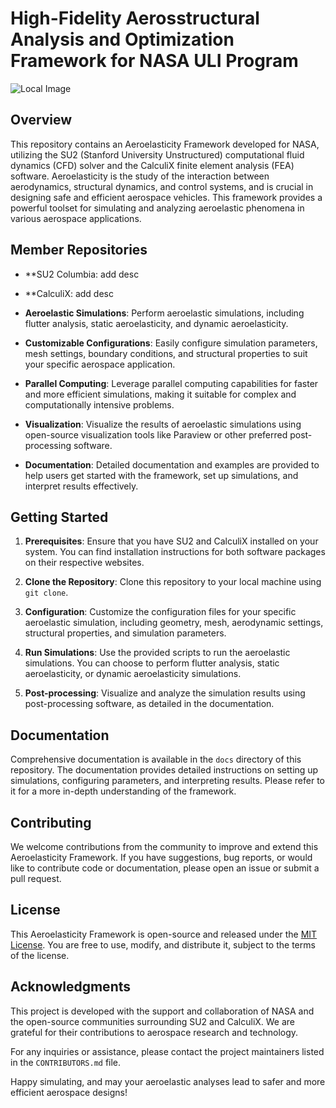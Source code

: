 # High-Fidelity Aerosstructural Analysis and Optimization Framework for NASA ULI Program 

![Local Image](.github/profile/CHEETA.png)


## Overview

This repository contains an Aeroelasticity Framework developed for NASA, utilizing the SU2 (Stanford University Unstructured) computational fluid dynamics (CFD) solver and the CalculiX finite element analysis (FEA) software. Aeroelasticity is the study of the interaction between aerodynamics, structural dynamics, and control systems, and is crucial in designing safe and efficient aerospace vehicles. This framework provides a powerful toolset for simulating and analyzing aeroelastic phenomena in various aerospace applications.

## Member Repositories

- **SU2 Columbia: add desc
- **CalculiX: add desc

- **Aeroelastic Simulations**: Perform aeroelastic simulations, including flutter analysis, static aeroelasticity, and dynamic aeroelasticity.

- **Customizable Configurations**: Easily configure simulation parameters, mesh settings, boundary conditions, and structural properties to suit your specific aerospace application.

- **Parallel Computing**: Leverage parallel computing capabilities for faster and more efficient simulations, making it suitable for complex and computationally intensive problems.

- **Visualization**: Visualize the results of aeroelastic simulations using open-source visualization tools like Paraview or other preferred post-processing software.

- **Documentation**: Detailed documentation and examples are provided to help users get started with the framework, set up simulations, and interpret results effectively.

## Getting Started

1. **Prerequisites**: Ensure that you have SU2 and CalculiX installed on your system. You can find installation instructions for both software packages on their respective websites.

2. **Clone the Repository**: Clone this repository to your local machine using `git clone`.

3. **Configuration**: Customize the configuration files for your specific aeroelastic simulation, including geometry, mesh, aerodynamic settings, structural properties, and simulation parameters.

4. **Run Simulations**: Use the provided scripts to run the aeroelastic simulations. You can choose to perform flutter analysis, static aeroelasticity, or dynamic aeroelasticity simulations.

5. **Post-processing**: Visualize and analyze the simulation results using post-processing software, as detailed in the documentation.

## Documentation

Comprehensive documentation is available in the `docs` directory of this repository. The documentation provides detailed instructions on setting up simulations, configuring parameters, and interpreting results. Please refer to it for a more in-depth understanding of the framework.

## Contributing

We welcome contributions from the community to improve and extend this Aeroelasticity Framework. If you have suggestions, bug reports, or would like to contribute code or documentation, please open an issue or submit a pull request.

## License

This Aeroelasticity Framework is open-source and released under the [MIT License](LICENSE). You are free to use, modify, and distribute it, subject to the terms of the license.

## Acknowledgments

This project is developed with the support and collaboration of NASA and the open-source communities surrounding SU2 and CalculiX. We are grateful for their contributions to aerospace research and technology.

For any inquiries or assistance, please contact the project maintainers listed in the `CONTRIBUTORS.md` file.

Happy simulating, and may your aeroelastic analyses lead to safer and more efficient aerospace designs!
